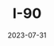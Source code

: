 ---
title: "I-90"
cc-type: highway
cities:
  - Seattle
  - Bellevue
  - Issaquah
  - North Bend
  - Ellensburg
  - Spokane
date: 2023-07-31
hashtag: i-90
near:
  - Snoqualmie Tunnel
  - Keechelus Lake
  - Columbia River
  - Grandfather Cuts Loose the Ponies
  - The Gorge
tags:
  - highway
---